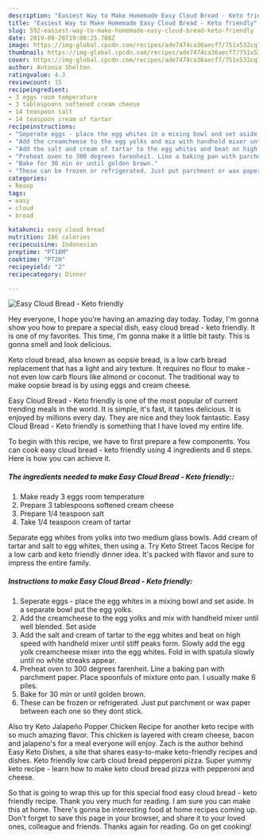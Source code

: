 ```yaml
---
description: "Easiest Way to Make Homemade Easy Cloud Bread - Keto friendly"
title: "Easiest Way to Make Homemade Easy Cloud Bread - Keto friendly"
slug: 592-easiest-way-to-make-homemade-easy-cloud-bread-keto-friendly
date: 2019-08-28T19:00:25.708Z
image: https://img-global.cpcdn.com/recipes/ade7474ca36aecf7/751x532cq70/easy-cloud-bread-keto-friendly-recipe-main-photo.jpg
thumbnail: https://img-global.cpcdn.com/recipes/ade7474ca36aecf7/751x532cq70/easy-cloud-bread-keto-friendly-recipe-main-photo.jpg
cover: https://img-global.cpcdn.com/recipes/ade7474ca36aecf7/751x532cq70/easy-cloud-bread-keto-friendly-recipe-main-photo.jpg
author: Antonio Shelton
ratingvalue: 4.3
reviewcount: 15
recipeingredient:
- 3 eggs room temperature
- 3 tablespoons softened cream cheese
- 14 teaspoon salt
- 14 teaspoon cream of tartar
recipeinstructions:
- "Seperate eggs - place the egg whites in a mixing bowl and set aside. In a separate bowl put the egg yolks."
- "Add the creamcheese to the egg yolks and mix with handheld mixer until well blended. Set aside"
- "Add the salt and cream of tartar to the egg whites and beat on high speed with handheld mixer until stiff peaks form. Slowly add the egg yolk creamcheese mixer into the egg whites. Fold in with spatula slowly until no white streaks appear."
- "Preheat oven to 300 degrees farenheit. Line a baking pan with parchment paper. Place spoonfuls of mixture onto pan. I usually make 6 piles."
- "Bake for 30 min or until golden brown."
- "These can be frozen or refrigerated. Just put parchment or wax paper between each one so they dont stick."
categories:
- Resep
tags:
- easy
- cloud
- bread

katakunci: easy cloud bread
nutrition: 286 calories
recipecuisine: Indonesian
preptime: "PT18M"
cooktime: "PT2H"
recipeyield: "2"
recipecategory: Dinner

---
```



![Easy Cloud Bread - Keto friendly](https://img-global.cpcdn.com/recipes/ade7474ca36aecf7/751x532cq70/easy-cloud-bread-keto-friendly-recipe-main-photo.jpg)

Hey everyone, I hope you're having an amazing day today. Today, I'm gonna show you how to prepare a special dish, easy cloud bread - keto friendly. It is one of my favorites. This time, I'm gonna make it a little bit tasty. This is gonna smell and look delicious.

Keto cloud bread, also known as oopsie bread, is a low carb bread replacement that has a light and airy texture. It requires no flour to make - not even low carb flours like almond or coconut. The traditional way to make oopsie bread is by using eggs and cream cheese.

Easy Cloud Bread - Keto friendly is one of the most popular of current trending meals in the world. It is simple, it's fast, it tastes delicious. It is enjoyed by millions every day. They are nice and they look fantastic. Easy Cloud Bread - Keto friendly is something that I have loved my entire life.


To begin with this recipe, we have to first prepare a few components. You can cook easy cloud bread - keto friendly using 4 ingredients and 6 steps. Here is how you can achieve it.

##### The ingredients needed to make Easy Cloud Bread - Keto friendly::

1. Make ready 3 eggs room temperature
1. Prepare 3 tablespoons softened cream cheese
1. Prepare 1/4 teaspoon salt
1. Take 1/4 teaspoon cream of tartar


Separate egg whites from yolks into two medium glass bowls. Add cream of tartar and salt to egg whites, then using a. Try Keto Street Tacos Recipe for a low carb and keto friendly dinner idea. It&#39;s packed with flavor and sure to impress the entire family. 

##### Instructions to make Easy Cloud Bread - Keto friendly:

1. Seperate eggs - place the egg whites in a mixing bowl and set aside. In a separate bowl put the egg yolks.
1. Add the creamcheese to the egg yolks and mix with handheld mixer until well blended. Set aside
1. Add the salt and cream of tartar to the egg whites and beat on high speed with handheld mixer until stiff peaks form. Slowly add the egg yolk creamcheese mixer into the egg whites. Fold in with spatula slowly until no white streaks appear.
1. Preheat oven to 300 degrees farenheit. Line a baking pan with parchment paper. Place spoonfuls of mixture onto pan. I usually make 6 piles.
1. Bake for 30 min or until golden brown.
1. These can be frozen or refrigerated. Just put parchment or wax paper between each one so they dont stick.


Also try Keto Jalapeño Popper Chicken Recipe for another keto recipe with so much amazing flavor. This chicken is layered with cream cheese, bacon and jalapeno&#39;s for a meal everyone will enjoy. Zach is the author behind Easy Keto Dishes, a site that shares easy-to-make keto-friendly recipes and dishes. Keto friendly low carb cloud bread pepperoni pizza. Super yummy keto recipe - learn how to make keto cloud bread pizza with pepperoni and cheese. 

So that is going to wrap this up for this special food easy cloud bread - keto friendly recipe. Thank you very much for reading. I am sure you can make this at home. There's gonna be interesting food at home recipes coming up. Don't forget to save this page in your browser, and share it to your loved ones, colleague and friends. Thanks again for reading. Go on get cooking!
